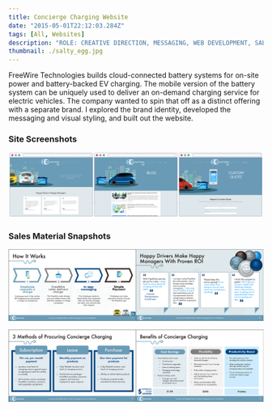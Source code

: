 ```yaml
---
title: Concierge Charging Website
date: "2015-05-01T22:12:03.284Z"
tags: [All, Websites]
description: "ROLE: CREATIVE DIRECTION, MESSAGING, WEB DEVELOPMENT, SALES MATERIALS"
thumbnail: ./salty_egg.jpg
---
```


FreeWire Technologies builds cloud-connected battery systems for on-site power and battery-backed EV charging. The mobile version of the battery system can be uniquely used to deliver an on-demand charging service for electric vehicles. The company wanted to spin that off as a distinct offering with a separate brand. I explored the brand identity, developed the messaging and visual styling, and built out the website.

### Site Screenshots

<div class="kg-card kg-image-card kg-width-full">

![Screenshots](./serenaXu_CC_screens.jpg)

</div>

### Sales Material Snapshots

<div class="kg-card kg-image-card kg-width-wide">

![Sales Material](./serenaXu_CC_Sales-Deck.jpg)

</div>

<div class="kg-card kg-image-card kg-width-wide">

![Sales Material](./serenaXu_CC_Sales-Deck2.jpg)

</div>